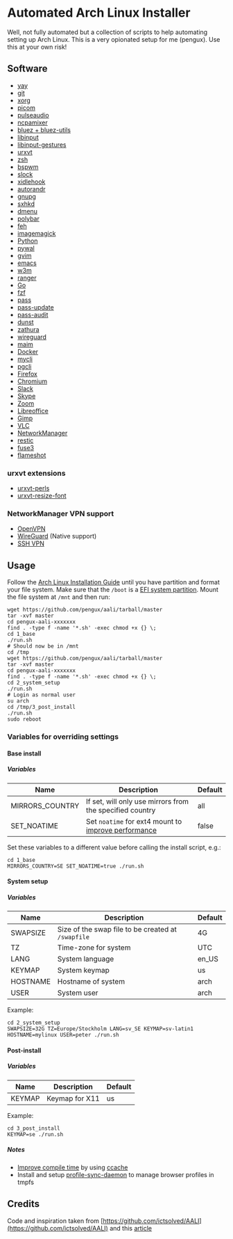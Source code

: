 # Automated Arch Linux Installer
Well, not fully automated but a collection of scripts to help automating setting up Arch Linux. This is a very opionated setup for me (pengux). Use this at your own risk!

## Software
- [yay](https://aur.archlinux.org/packages/yay/)
- [git](https://aur.archlinux.org/packages/yay/)
- [xorg](https://wiki.archlinux.org/index.php/xorg)
- [picom](https://wiki.archlinux.org/index.php/Picom)
- [pulseaudio](https://wiki.archlinux.org/index.php/PulseAudio)
- [ncpamixer](https://github.com/fulhax/ncpamixer)
- [bluez + bluez-utils](https://www.archlinux.org/packages/?name=bluez)
- [libinput](https://wiki.archlinux.org/index.php/Libinput)
- [libinput-gestures](https://aur.archlinux.org/packages/libinput-gestures/)
- [urxvt](https://wiki.archlinux.org/index.php/Rxvt-unicode)
- [zsh](https://wiki.archlinux.org/index.php/zsh)
- [bspwm](https://wiki.archlinux.org/index.php/bspwm)
- [slock](https://wiki.archlinux.org/index.php/Slock)
- [xidlehook](https://aur.archlinux.org/packages/xidlehook/)
- [autorandr](https://www.archlinux.org/packages/community/any/autorandr/)
- [gnupg](https://wiki.archlinux.org/index.php/GnuPG)
- [sxhkd](https://wiki.archlinux.org/index.php/sxhkd)
- [dmenu](https://wiki.archlinux.org/index.php/dmenu)
- [polybar](https://wiki.archlinux.org/index.php/polybar)
- [feh](https://wiki.archlinux.org/index.php/Feh)
- [imagemagick](https://wiki.archlinux.org/index.php/ImageMagick)
- [Python](https://wiki.archlinux.org/index.php/python)
- [pywal](https://github.com/dylanaraps/pywal)
- [gvim](https://wiki.archlinux.org/index.php/vim)
- [emacs](https://wiki.archlinux.org/index.php/emacs)
- [w3m](https://www.archlinux.org/packages/extra/x86_64/w3m/)
- [ranger](https://aur.archlinux.org/packages/ranger-git/)
- [Go](https://wiki.archlinux.org/index.php/go)
- [fzf](https://wiki.archlinux.org/index.php/fzf)
- [pass](https://wiki.archlinux.org/index.php/pass)
- [pass-update](https://github.com/roddhjav/pass-update)
- [pass-audit](https://github.com/roddhjav/pass-audit)
- [dunst](https://wiki.archlinux.org/index.php/dunst)
- [zathura](https://wiki.archlinux.org/index.php/zathura)
- [wireguard](https://wiki.archlinux.org/index.php/WireGuard)
- [maim](https://www.archlinux.org/packages/community/x86_64/maim/)
- [Docker](https://wiki.archlinux.org/index.php/go)
- [mycli](https://aur.archlinux.org/packages/mycli/)
- [pgcli](https://aur.archlinux.org/packages/pgcli/)
- [Firefox](https://wiki.archlinux.org/index.php/firefox)
- [Chromium](https://wiki.archlinux.org/index.php/Chromium)
- [Slack](https://aur.archlinux.org/packages/slack-desktop/)
- [Skype](https://aur.archlinux.org/packages/skypeforlinux-stable-bin/)
- [Zoom](https://aur.archlinux.org/packages/zoom/)
- [Libreoffice](https://wiki.archlinux.org/index.php/LibreOffice)
- [Gimp](https://wiki.archlinux.org/index.php/GIMP)
- [VLC](https://wiki.archlinux.org/index.php/VLC_media_player)
- [NetworkManager](https://wiki.archlinux.org/index.php/NetworkManager)
- [restic](https://restic.readthedocs.io/en/latest/)
- [fuse3](https://www.archlinux.org/packages/?sort=&q=fuse3&maintainer=&flagged=)
- [flameshot](https://wiki.archlinux.org/index.php/Flameshot)

### urxvt extensions
- [urxvt-perls](https://www.archlinux.org/packages/community/any/urxvt-perls/)
- [urxvt-resize-font](https://github.com/simmel/urxvt-resize-font)

### NetworkManager VPN support
- [OpenVPN](https://wiki.archlinux.org/index.php/Networkmanager-openvpn)
- [WireGuard](https://wiki.archlinux.org/index.php/WireGuard) (Native support)
- [SSH VPN](https://aur.archlinux.org/packages/networkmanager-ssh-git/)

## Usage
Follow the [Arch Linux Installation Guide](https://wiki.archlinux.org/index.php/Installation_guide) until you have partition and format your file system. Make sure that the `/boot` is a [EFI system partition](https://wiki.archlinux.org/index.php/EFI_system_partition). Mount the file system at `/mnt` and then run:

```
wget https://github.com/pengux/aali/tarball/master
tar -xvf master
cd pengux-aali-xxxxxxx
find . -type f -name '*.sh' -exec chmod +x {} \;
cd 1_base
./run.sh
# Should now be in /mnt
cd /tmp
wget https://github.com/pengux/aali/tarball/master
tar -xvf master
cd pengux-aali-xxxxxxx
find . -type f -name '*.sh' -exec chmod +x {} \;
cd 2_system_setup
./run.sh
# Login as normal user
su arch
cd /tmp/3_post_install
./run.sh
sudo reboot
```

### Variables for overriding settings

#### Base install

##### Variables
| Name            | Description                                                                                                            | Default |
| ---             | ---                                                                                                                    | ---     |
| MIRRORS_COUNTRY | If set, will only use mirrors from the specified country                                                               | all     |
| SET_NOATIME     | Set `noatime` for ext4 mount to [improve performance](https://wiki.archlinux.org/index.php/Ext4#Improving_performance) | false   |

Set these variables to a different value before calling the install script, e.g.:
```
cd 1_base
MIRRORS_COUNTRY=SE SET_NOATIME=true ./run.sh
```

#### System setup

##### Variables
| Name     | Description                                        | Default |
| ---      | ---                                                | ---     |
| SWAPSIZE | Size of the swap file to be created at `/swapfile` | 4G      |
| TZ       | Time-zone for system                               | UTC     |
| LANG     | System language                                    | en_US   |
| KEYMAP   | System keymap                                      | us      |
| HOSTNAME | Hostname of system                                 | arch    |
| USER     | System user                                        | arch    |

Example:
```
cd 2_system_setup
SWAPSIZE=32G TZ=Europe/Stockholm LANG=sv_SE KEYMAP=sv-latin1 HOSTNAME=mylinux USER=peter ./run.sh
```

#### Post-install

##### Variables
| Name     | Description          | Default |
| ---      | ---                  | ---     |
| KEYMAP       | Keymap for X11 | us     |

Example:
```
cd 3_post_install
KEYMAP=se ./run.sh
```

##### Notes
- [Improve compile time](https://wiki.archlinux.org/index.php/Makepkg#Improving_compile_times) by using [ccache](https://wiki.archlinux.org/index.php/Ccache)
- Install and setup [profile-sync-daemon](https://wiki.archlinux.org/index.php/Profile-sync-daemon) to manage browser profiles in tmpfs

## Credits
Code and inspiration taken from [https://github.com/ictsolved/AALI](https://github.com/ictsolved/AALI) and this [article](https://steemit.com/linux/@saradgajurel/automated-arch-linux-installer-aali-shell-script)
